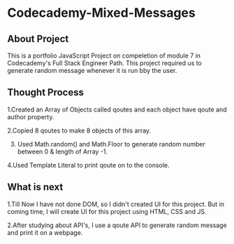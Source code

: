 # Codecademy-Mixed-Messages
 
## About Project 
This is a portfolio JavaScript Project on compeletion of module 7 in Codecademy's Full Stack Engineer Path.
This  project required us to generate random message whenever it is run bby the user.

## Thought Process

1.Created an Array of Objects called qoutes and each object have qoute and author property.

2.Copied 8 qoutes to make 8 objects of this array.

3. Used Math.random() and Math.Floor to generate random number between 0 & length of Array -1.

4.Used Template Literal to print qoute on to the console.

## What is next 

1.Till Now I have not done DOM, so I didn't created UI for this project. But in coming time, I will create UI
for this project using HTML, CSS and JS.

2.After studying about API's, I use a qoute API to generate random message and print it on a webpage.
